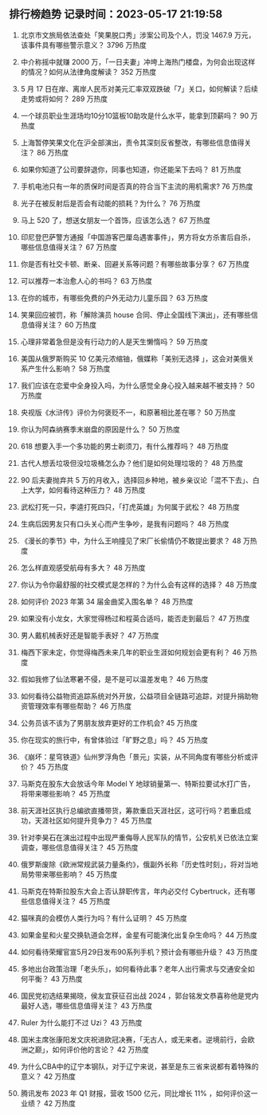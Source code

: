 
## 排行榜趋势 记录时间：2023-05-17 21:19:58
  
  1. 北京市文旅局依法查处「笑果脱口秀」涉案公司及个人，罚没 1467.9 万元，该事件具有哪些警示意义？ 3796 万热度
    
  2. 中介称摇中就赚 2000 万，「一日夫妻」冲垮上海热门楼盘，为何会出现这样的情况？如何从法律角度解读？ 352 万热度
    
  3. 5 月 17 日在岸、离岸人民币对美元汇率双双跌破「7」关口，如何解读？后续走势或将如何？ 289 万热度
    
  4. 一个球员职业生涯场均10分10篮板10助攻是什么水平，能拿到顶薪吗？ 90 万热度
    
  5. 上海暂停笑果文化在沪全部演出，责令其深刻反省整改，有哪些信息值得关注？ 86 万热度
    
  6. 如果你知道了公司要辞退你，同事也知道，你还能呆下去吗？ 81 万热度
    
  7. 手机电池只有一年的质保时间是否真的符合当下主流的用机需求? 76 万热度
    
  8. 光子在被反射后是否会有动能的损耗？为什么？ 76 万热度
    
  9. 马上 520 了，想送女朋友一个首饰，应该怎么选？ 67 万热度
    
  10. 印尼登巴萨警方通报「中国游客巴厘岛遇害事件」，男方将女方杀害后自杀，哪些信息值得关注？ 67 万热度
    
  11. 你是否有社交卡顿、断亲、回避关系等问题？有哪些故事分享？ 67 万热度
    
  12. 可以推荐一本治愈人心的书吗？ 63 万热度
    
  13. 在你的城市，有哪些免费的户外无动力儿童乐园？ 63 万热度
    
  14. 笑果回应被罚，称「解除演员 house 合同、停止全国线下演出」，还有哪些信息值得关注？ 60 万热度
    
  15. 心理非常着急但是没有行动力的人是天生懒惰吗？ 59 万热度
    
  16. 美国从俄罗斯购买 10 亿美元浓缩铀，俄媒称「美别无选择 」，这会对美俄关系产生什么影响？ 58 万热度
    
  17. 我们应该在恋爱中全身投入吗，为什么感觉全身心投入越来越不被支持？ 50 万热度
    
  18. 央视版《水浒传》评价为何褒贬不一，和原著相比差在哪？ 50 万热度
    
  19. 你认为阿森纳赛季末崩盘的原因是什么？ 50 万热度
    
  20. 618 想要入手一个多功能的男士剃须刀，有什么推荐吗？ 48 万热度
    
  21. 古代人想丢垃圾但没垃圾桶怎么办？他们是如何处理垃圾的？ 48 万热度
    
  22. 90 后夫妻抛弃共 5 万的月收入，选择回乡种地，被乡亲议论「混不下去」、白上大学，如何看待这种压力？ 48 万热度
    
  23. 武松打死一只，李逵打死四只，「打虎英雄」为何属于武松？ 48 万热度
    
  24. 生病后因男友只有口头关心而产生争吵，是我有问题吗？ 48 万热度
    
  25. 《漫长的季节》中，为什么王响撞见了宋厂长偷情仍不敢提出要求？ 48 万热度
    
  26. 怎么样直观感受航母有多大？ 48 万热度
    
  27. 你认为令你最舒服的社交模式是怎样的？为什么会有这样的选择？ 48 万热度
    
  28. 如何评价 2023 年第 34 届金曲奖入围名单？ 48 万热度
    
  29. 如果没有小龙女，大家觉得杨过和程英合适吗，能否走到最后？ 47 万热度
    
  30. 男人戴机械表好还是智能手表好？ 47 万热度
    
  31. 梅西下家未定，你觉得梅西未来几年的职业生涯如何规划会更有利？ 46 万热度
    
  32. 假如我修了仙法寒暑不侵，是不是可以温差发电？ 46 万热度
    
  33. 如何看待公益物资追踪系统对外开放，公益项目全链路可追踪，对提升捐助物资管理效率有哪些帮助？ 46 万热度
    
  34. 公务员该不该为了男朋友放弃更好的工作机会? 45 万热度
    
  35. 你在现实的旅行中，有曾体验过「旷野之息」吗？ 45 万热度
    
  36. 《崩坏：星穹铁道》仙州罗浮角色「景元」实装，从不同角度有哪些分析或评价？ 45 万热度
    
  37. 马斯克在股东大会放话今年 Model Y 地球销量第一、特斯拉要试水打广告，将带来哪些影响？ 45 万热度
    
  38. 前天涯社区执行总编欲直播带货，筹款重启天涯社区，这可行吗？若重启成功，天涯社区如何提升竞争力？ 45 万热度
    
  39. 针对李昊石在演出过程中出现严重侮辱人民军队的情节，公安机关已依法立案调查，哪些信息值得关注？ 45 万热度
    
  40. 俄罗斯废除《欧洲常规武装力量条约》，俄副外长称「历史性时刻」，将对当地局势带来哪些影响？ 45 万热度
    
  41. 马斯克在特斯拉股东大会上否认辞职传言，年内必交付 Cybertruck，还有哪些信息值得关注？ 45 万热度
    
  42. 猫咪真的会模仿人类行为吗？有什么证明？ 45 万热度
    
  43. 如果金星和火星交换轨道会怎样，金星有可能演化出复杂生命吗？ 44 万热度
    
  44. 如何看待荣耀官宣5月29日发布90系列手机？预计会有哪些升级？ 43 万热度
    
  45. 多地出台政策治理「老头乐」，如何看待此事？老年人出行需求与交通安全如何平衡？ 43 万热度
    
  46. 国民党初选结果揭晓，侯友宜获征召出战 2024 ，郭台铭发文恭喜称他是党内最好人选，哪些信息值得关注？ 43 万热度
    
  47. Ruler 为什么能打不过 Uzi？ 43 万热度
    
  48. 国米主席张康阳发文庆祝进欧冠决赛，「无古人，或无来者。逆境前行，会欧洲之巅」，如何评价他的言论？ 42 万热度
    
  49. 为什么CBA中的辽宁本钢队，对于辽宁来说，甚至是东三省来说都有着特殊的意义？ 42 万热度
    
  50. 腾讯发布 2023 年 Q1 财报，营收 1500 亿元，同比增长 11% ，如何评价这一业绩？ 42 万热度
    